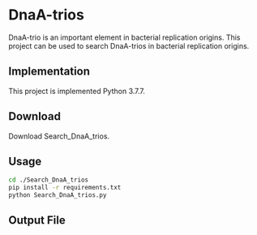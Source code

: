 # DnaA-trios
DnaA-trio is an important element in bacterial replication origins. This project can be used to search DnaA-trios in bacterial replication origins.

## Implementation
This project is implemented Python 3.7.7.

## Download
Download Search_DnaA_trios.

## Usage
```sh
cd ./Search_DnaA_trios
pip install -r requirements.txt
python Search_DnaA_trios.py
```
## Output File
